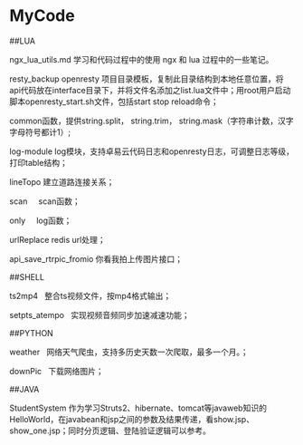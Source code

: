 # MyCode

##LUA

ngx_lua_utils.md    学习和代码过程中的使用 ngx 和 lua 过程中的一些笔记。

resty_backup    openresty 项目目录模板，复制此目录结构到本地任意位置，将api代码放在interface目录下，并将文件名添加之list.lua文件中；用root用户启动脚本openresty_start.sh文件，包括start stop reload命令；

common函数，提供string.split， string.trim， string.mask（字符串计数，汉字字母符号都计1）;

log-module  log模块，支持卓易云代码日志和openresty日志，可调整日志等级，打印table结构；

lineTopo  建立道路连接关系；

scan      scan函数；

only      log函数；

urlReplace  redis url处理；

api_save_rtrpic_fromio  你看我拍上传图片接口；

##SHELL

ts2mp4    整合ts视频文件，按mp4格式输出；

setpts_atempo   实现视频音频同步加速减速功能；

##PYTHON

weather   网络天气爬虫，支持多历史天数一次爬取，最多一个月。；

downPic   下载网络图片；

##JAVA

StudentSystem 作为学习Struts2、hibernate、tomcat等javaweb知识的HelloWorld，在javabean和jsp之间的参数及结果传递，看show.jsp、show_one.jsp；同时分页逻辑、登陆验证逻辑可以参考。
